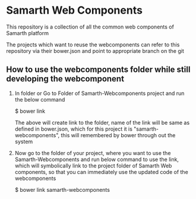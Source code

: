# Samarth Web Components
This repository is a collection of all the common web components of Samarth platform

The projects which want to reuse the webcomponents can refer to this repository via their bower.json and point to appropriate branch on the git  

## How to use the webcomponents folder while still developing the webcomponent 

1. In folder or Go to Folder of Samarth-Webcomponents project and run the below command 
	
	$ bower link
	
	The above will create link to the folder, name of the link will be same as defined in bower.json, which for this project it is "samarth-webcomponents", this will remembered by bower through out the system

2. Now go to the folder of your project, where you want to use the Samarth-Webcomponents and run below command to use the link, which will symbolically link to the project folder of Samarth Web components, so that you can immediately use the updated code of the webcomponents 

	$ bower link samarth-webcomponents 
	
